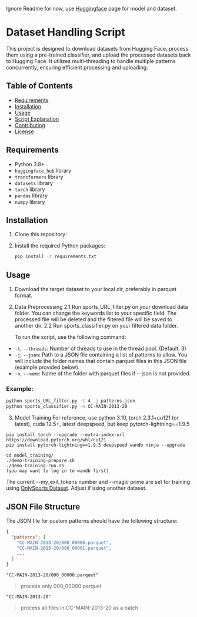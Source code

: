 Ignore Readme for now, use [Huggingface](https://huggingface.co/collections/Chrisneverdie/onlysports-66b3e5cf595eb81220cc27a6) page for model and dataset.

# Dataset Handling Script

This project is designed to download datasets from Hugging Face, process them using a pre-trained classifier, and upload the processed datasets back to Hugging Face. It utilizes multi-threading to handle multiple patterns concurrently, ensuring efficient processing and uploading.

## Table of Contents
- [Requirements](#requirements)
- [Installation](#installation)
- [Usage](#usage)
- [Script Explanation](#script-explanation)
- [Contributing](#contributing)
- [License](#license)

## Requirements

- Python 3.8+
- `huggingface_hub` library
- `transformers` library
- `datasets` library
- `torch` library
- `pandas` library
- `numpy` library

## Installation

1. Clone this repository:
   
2. Install the required Python packages:
   ```bash
   pip install -r requirements.txt
   ```
## Usage
1. Download the target dataset to your local dir, preferably in parquet format.
   
2. Data Preprocessing
   2.1 Run sports_URL_filter.py on your download data folder. You can change the keywords list to your specific field. The processed file will be deleted and the filtered file will be saved to another dir.
   2.2 Run sports_classifier.py on your filtered data folder.
   
   To run the script, use the following command:
- `-t`, `--threads`: Number of threads to use in the thread pool. (Default: 3)
- `-j`, `--json`: Path to a JSON file containing a list of patterns to allow. You will include the folder names that contain parquet files in this JSON file (example provided below).
- `-n`, `--name`: Name of the folder with parquet files if --json is not provided.

### Example:

```bash
python sports_URL_filter.py -t 4 -j patterns.json
python sports_classifier.py -n CC-MAIN-2013-20
```

3. Model Training
For reference, use python 3.10, torch 2.3.1+cu121 (or latest), cuda 12.5+, latest deepspeed, but keep pytorch-lightning==1.9.5
```
pip install torch --upgrade --extra-index-url https://download.pytorch.org/whl/cu121
pip install pytorch-lightning==1.9.5 deepspeed wandb ninja --upgrade

cd model_training/
./demo-training-prepare.sh
./demo-training-run.sh
(you may want to log in to wandb first)
```
The current --my_exit_tokens number and --magic prime are set for training using [OnlySports Dataset](https://huggingface.co/datasets/Chrisneverdie/OnlySports_Dataset). Adjust if using another dataset.

## JSON File Structure

The JSON file for custom patterns should have the following structure:

```json
{
  "patterns": [
    "CC-MAIN-2013-20/000_00000.parquet",
    "CC-MAIN-2013-20/000_00001.parquet",
    ...
  ]
}
```
```"CC-MAIN-2013-20/000_00000.parquet"```

> process only 000_00000.parquet
> 
```"CC-MAIN-2013-20"```
> process all files in CC-MAIN-2013-20 as a batch
